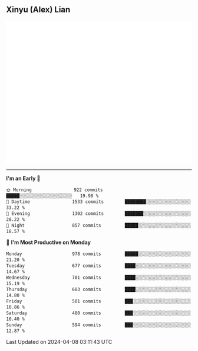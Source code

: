 ## Xinyu (Alex) Lian

!["Alex"](metrics-main.svg)

---
<!--START_SECTION:waka-->
**I'm an Early 🐤** 

```text
🌞 Morning                922 commits         █████░░░░░░░░░░░░░░░░░░░░   19.98 % 
🌆 Daytime                1533 commits        ████████░░░░░░░░░░░░░░░░░   33.22 % 
🌃 Evening                1302 commits        ███████░░░░░░░░░░░░░░░░░░   28.22 % 
🌙 Night                  857 commits         █████░░░░░░░░░░░░░░░░░░░░   18.57 % 
```
📅 **I'm Most Productive on Monday** 

```text
Monday                   978 commits         █████░░░░░░░░░░░░░░░░░░░░   21.20 % 
Tuesday                  677 commits         ████░░░░░░░░░░░░░░░░░░░░░   14.67 % 
Wednesday                701 commits         ████░░░░░░░░░░░░░░░░░░░░░   15.19 % 
Thursday                 683 commits         ████░░░░░░░░░░░░░░░░░░░░░   14.80 % 
Friday                   501 commits         ███░░░░░░░░░░░░░░░░░░░░░░   10.86 % 
Saturday                 480 commits         ███░░░░░░░░░░░░░░░░░░░░░░   10.40 % 
Sunday                   594 commits         ███░░░░░░░░░░░░░░░░░░░░░░   12.87 % 
```



 Last Updated on 2024-04-08 03:11:43 UTC
<!--END_SECTION:waka-->
